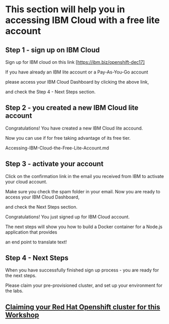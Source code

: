 # This section will help you in accessing IBM Cloud with a free lite account

## Step 1 - sign up on IBM Cloud

Sign up for IBM cloud on this link [https://ibm.biz/openshift-dec17]

If you have already an IBM lite account or a Pay-As-You-Go account

please access your IBM Cloud Dashboard by clicking the above link,

and check the Step 4 - Next Steps section.

## Step 2 - you created a new IBM Cloud lite account

Congratulations! You have created a new IBM Cloud lite accound. 

Now you can use if for free taking advantage of its free tier.

Accessing-IBM-Cloud-the-Free-Lite-Account.md

## Step 3 - activate your account

Click on the confirmation link in the email you received from IBM to activate your cloud account. 

Make sure you check the spam folder in your email. Now you are ready to access your IBM Cloud Dashboard, 

and check the Next Steps section.

Congratulations! You just signed up for IBM Cloud account. 

The next steps will show you how to build a Docker container for a Node.js application that provides

an end point to translate text!


## Step 4 - Next Steps


When you have successfully finished sign up process - you are ready for the next steps. 

Please claim your pre-provisioned cluster, and set up your environment for the labs.

## [Claiming your Red Hat Openshift cluster for this Workshop](https://github.com/LennartFr/Red-Hat-OpenShift-WorldTour/blob/master/Claiming.md)


